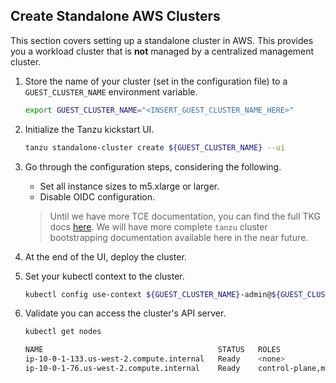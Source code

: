 ## Create Standalone AWS Clusters

This section covers setting up a standalone cluster in AWS. This provides you
a workload cluster that is **not** managed by a centralized management cluster.

1. Store the name of your cluster (set in the configuration file) to a
   `GUEST_CLUSTER_NAME` environment variable.

    ```sh
    export GUEST_CLUSTER_NAME="<INSERT_GUEST_CLUSTER_NAME_HERE>"
    ```

1. Initialize the Tanzu kickstart UI.

    ```sh
    tanzu standalone-cluster create ${GUEST_CLUSTER_NAME} --ui
    ```

1. Go through the configuration steps, considering the following.

   * Set all instance sizes to m5.xlarge or larger.
   * Disable OIDC configuration.

    > Until we have more TCE documentation, you can find the full TKG docs
    > [here](https://docs.vmware.com/en/VMware-Tanzu-Kubernetes-Grid/1.2/vmware-tanzu-kubernetes-grid-12/GUID-mgmt-clusters-deploy-management-clusters.html).
    > We will have more complete `tanzu` cluster bootstrapping documentation available here in the near future.

1. At the end of the UI, deploy the cluster.

1. Set your kubectl context to the cluster.

    ```sh
    kubectl config use-context ${GUEST_CLUSTER_NAME}-admin@${GUEST_CLUSTER_NAME}
    ```

1. Validate you can access the cluster's API server.

    ```sh
    kubectl get nodes

    NAME                                       STATUS   ROLES                  AGE    VERSION
    ip-10-0-1-133.us-west-2.compute.internal   Ready    <none>                 123m   v1.20.1+vmware.2
    ip-10-0-1-76.us-west-2.compute.internal    Ready    control-plane,master   125m   v1.20.1+vmware.2
    ```
